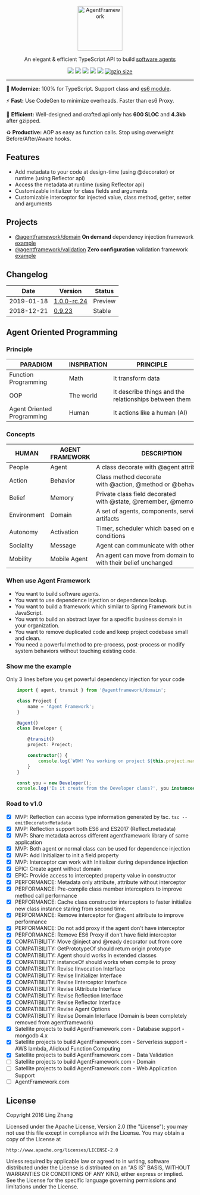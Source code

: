 <p align="center">
  <a href="https://github.com/agentframework/agentframework">
    <img alt="AgentFramework" src="https://avatars2.githubusercontent.com/u/22611350?s=400&v=4" width="120">
  </a>
</p>

<p align="center">
An elegant & efficient TypeScript API to build <a target="_blank" href="https://en.wikipedia.org/wiki/Agent-oriented_programming">software agents</a>
</p>

<p align="center">
  <a href="https://travis-ci.org/agentframework/agentframework"><img src="https://travis-ci.org/agentframework/agentframework.svg"></a>
  <a href="https://coveralls.io/github/agentframework/agentframework"><img src="https://coveralls.io/repos/github/agentframework/agentframework/badge.svg?branch=master&_utm_source=github"></a>
  <a href="https://www.codacy.com/app/agentframework/agentframework"><img src="https://api.codacy.com/project/badge/Grade/5101dc6abfd04608b7f61636245dab05"></a>
  <a href="https://bundlephobia.com/result?p=agentframework"><img src="https://img.shields.io/bundlephobia/minzip/agentframework.svg"></a>
  <a href="https://snyk.io/test/npm/agentframework"><img src="https://snyk.io/test/npm/agentframework/badge.svg"></a>
  <a href="https://npmjs.com/package/agentframework"><img src="https://img.shields.io/npm/dm/agentframework.svg" alt="gzip size"></a>
</p>

---

:lollipop: **Modernize:** 100% for TypeScript. Support class and [es6 module](https://unpkg.com/agentframework/).

:zap: **Fast:** Use CodeGen to minimize overheads. Faster than es6 Proxy.

:dart: **Efficient:** Well-designed and crafted api only has **600 SLOC** and **4.3kb** after gzipped.

:recycle: **Productive:** AOP as easy as function calls. Stop using overweight Before/After/Aware hooks.

## Features

* Add metadata to your code at design-time (using @decorator) or runtime (using Reflector api)
* Access the metadata at runtime (using Reflector api)
* Customizable initializer for class fields and arguments
* Customizable interceptor for injected value, class method, getter, setter and arguments

## Projects

* [@agentframework/domain](https://github.com/agentframework/domain) **On demand** dependency injection framework [example](https://github.com/agentframework/domain-example)
* [@agentframework/validation](https://github.com/agentframework/validation) **Zero configuration** validation framework [example](https://github.com/agentframework/validation-example)

## Changelog

| Date       | Version                                          | Status  |
| ---------- | ------------------------------------------------ | ------- |
| 2019-01-18 | [1.0.0-rc.24](doc/changelogs/CHANGELOG_1.0.x.md) | Preview |
| 2018-12-21 | [0.9.23](doc/changelogs/CHANGELOG_0.9.x.md)      | Stable  |

## Agent Oriented Programming

### Principle

| PARADIGM                   | INSPIRATION | PRINCIPLE                                             |
| -------------------------- | ----------- | ----------------------------------------------------- |
| Function Programming       | Math        | It transform data                                     |
| OOP                        | The world   | It describe things and the relationships between them |
| Agent Oriented Programming | Human       | It actions like a human (AI)                          |

### Concepts

| HUMAN       | AGENT FRAMEWORK | DESCRIPTION                                                             |
| ----------- | --------------- | ----------------------------------------------------------------------- |
| People      | Agent           | A class decorate with @agent attribute                                  |
| Action      | Behavior        | Class method decorate with @action, @method or @behavior attribute      |
| Belief      | Memory          | Private class field decorated with @state, @remember, @memory attribute |
| Environment | Domain          | A set of agents, components, services, artifacts                        |
| Autonomy    | Activation      | Timer, scheduler which based on environment conditions                  |
| Sociality   | Message         | Agent can communicate with other agent                                  |
| Mobility    | Mobile Agent    | An agent can move from domain to domain with their belief unchanged     |

### When use Agent Framework

* You want to build software agents.
* You want to use dependence injection or dependence lookup.
* You want to build a framework which similar to Spring Framework but in JavaScript.
* You want to build an abstract layer for a specific business domain in your organization.
* You want to remove duplicated code and keep project codebase small and clean.
* You need a powerful method to pre-process, post-process or modify system behaviors without touching existing code.

### Show me the example

Only 3 lines before you get powerful dependency injection for your code

```typescript
	import { agent, transit } from '@agentframework/domain';

	class Project {
		name = 'Agent Framework';
	}

	@agent()
	class Developer {

		@transit()
		project: Project;

		constructor() {
			console.log(`WOW! You working on project ${this.project.name}!`);
		}
	}

	const you = new Developer();
	console.log('Is it create from the Developer class?', you instanceof Developer);
```

### Road to v1.0

* [x] MVP: Reflection can access type information generated by tsc. `tsc --emitDecoratorMetadata`
* [x] MVP: Reflection support both ES6 and ES2017 (Reflect.metadata)
* [x] MVP: Share metadata across different agentframework library of same application
* [x] MVP: Both agent or normal class can be used for dependence injection
* [x] MVP: Add IInitializer to init a field property
* [x] MVP: Interceptor can work with Initializer during dependence injection
* [x] EPIC: Create agent without domain
* [x] EPIC: Provide access to intercepted property value in constructor
* [x] PERFORMANCE: Metadata only attribute, attribute without interceptor
* [x] PERFORMANCE: Pre-compile class member interceptors to improve method call performance
* [x] PERFORMANCE: Cache class constructor interceptors to faster initialize new class instance staring from second time.
* [x] PERFORMANCE: Remove interceptor for @agent attribute to improve performance
* [x] PERFORMANCE: Do not add proxy if the agent don't have interceptor
* [x] PERFORMANCE: Remove ES6 Proxy if don't have field interceptor
* [x] COMPATIBILITY: Move @inject and @ready decorator out from core
* [x] COMPATIBILITY: GetPrototypeOf should return origin prototype
* [x] COMPATIBILITY: Agent should works in extended classes
* [x] COMPATIBILITY: instanceOf should works when compile to proxy
* [x] COMPATIBILITY: Revise IInvocation Interface
* [x] COMPATIBILITY: Revise IInitializer Interface
* [x] COMPATIBILITY: Revise IInterceptor Interface
* [x] COMPATIBILITY: Revise IAttribute Interface
* [x] COMPATIBILITY: Revise Reflection Interface
* [x] COMPATIBILITY: Revise Reflector Interface
* [x] COMPATIBILITY: Revise Agent Options
* [x] COMPATIBILITY: Revise Domain Interface (Domain is been completely removed from agentframework)
* [x] Satellite projects to build AgentFramework.com - Database support - mongodb 4.x
* [x] Satellite projects to build AgentFramework.com - Serverless support - AWS lambda, Alicloud Function Computing
* [x] Satellite projects to build AgentFramework.com - Data Validation
* [ ] Satellite projects to build AgentFramework.com - Domain
* [ ] Satellite projects to build AgentFramework.com - Web Application Support
* [ ] AgentFramework.com

## License

Copyright 2016 Ling Zhang

Licensed under the Apache License, Version 2.0 (the "License");
you may not use this file except in compliance with the License.
You may obtain a copy of the License at

    http://www.apache.org/licenses/LICENSE-2.0

Unless required by applicable law or agreed to in writing, software
distributed under the License is distributed on an "AS IS" BASIS,
WITHOUT WARRANTIES OR CONDITIONS OF ANY KIND, either express or implied.
See the License for the specific language governing permissions and
limitations under the License.
